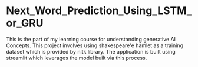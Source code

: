 # Next_Word_Prediction_Using_LSTM_or_GRU
This is the part of my learning course for understanding generative AI Concepts. This project involves using shakespeare'e hamlet as a training dataset which is provided by nltk library. The application is built using streamlit which leverages the model built via this process.
